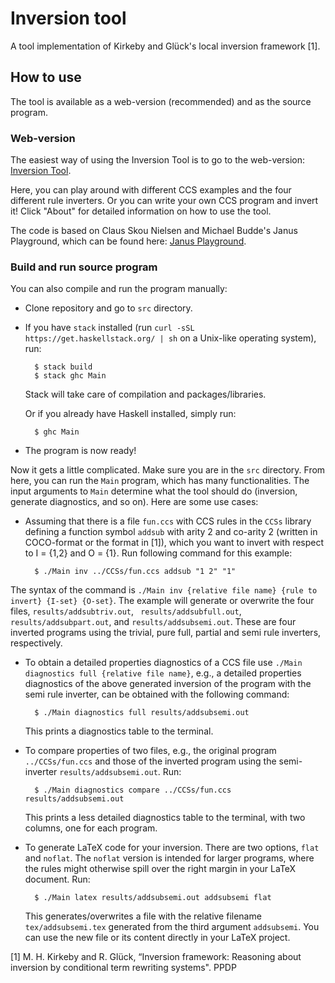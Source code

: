 # Inversion tool
A tool implementation of Kirkeby and Glück's local inversion framework [1].

## How to use
The tool is available as a web-version (recommended) and as the source program.

### Web-version
The easiest way of using the Inversion Tool is to go to the web-version: [Inversion Tool](https://topps.diku.dk/pirc/inversion-tool/).

Here, you can play around with different CCS examples and the four different rule inverters. Or you can write your own CCS program and invert it! Click "About" for detailed information on how to use the tool.

The code is based on Claus Skou Nielsen and Michael Budde's Janus Playground, which can be found here: [Janus Playground](https://topps.diku.dk/pirc/janus-playground/).

### Build and run source program
You can also compile and run the program manually:
* Clone repository and go to `src` directory.
* If you have `stack` installed (run `curl -sSL https://get.haskellstack.org/ | sh` on a Unix-like operating system), run: 

        $ stack build
        $ stack ghc Main
  Stack will take care of compilation and packages/libraries.
  
  Or if you already have Haskell installed, simply run:
       
        $ ghc Main
* The program is now ready!

Now it gets a little complicated. Make sure you are in the `src` directory. From here, you can run the `Main` program, which has many functionalities. The input arguments to `Main` determine what the tool should do (inversion, generate diagnostics, and so on). Here are some use cases: 

* Assuming that there is a file `fun.ccs` with CCS rules in the `CCSs` library defining a function symbol `addsub` with arity 2 and co-arity 2 (written in COCO-format or the format in [1]), which you want to invert with respect to I = {1,2} and O = {1}. Run following command for this example:
 
        $ ./Main inv ../CCSs/fun.ccs addsub "1 2" "1"
The syntax of the command is `./Main inv {relative file name} {rule to invert} {I-set} {O-set}`.  The example will generate or overwrite the four files, `results/addsubtriv.out`, ` results/addsubfull.out`, ` results/addsubpart.out`, and `results/addsubsemi.out`. These are four inverted programs using the trivial, pure full, partial and semi rule inverters, respectively.
 
* To obtain a detailed properties diagnostics of a CCS file use `./Main diagnostics full {relative file name}`, e.g., a detailed properties diagnostics of the above generated inversion of the program with the semi rule inverter, can be obtained with the following command:
 
        $ ./Main diagnostics full results/addsubsemi.out
  This prints a diagnostics table to the terminal.
 
* To compare properties of two files, e.g., the original program `../CCSs/fun.ccs` and those of the inverted program using the semi-inverter `results/addsubsemi.out`. Run:
 
        $ ./Main diagnostics compare ../CCSs/fun.ccs results/addsubsemi.out
  This prints a less detailed diagnostics table to the terminal, with two columns, one for each program.
 
* To generate LaTeX code for your inversion. There are two options, `flat` and `noflat`. The `noflat` version is intended for larger programs, where the rules might otherwise spill over the right margin in your LaTeX document. Run:
 
        $ ./Main latex results/addsubsemi.out addsubsemi flat
  This generates/overwrites a file with the relative filename `tex/addsubsemi.tex` generated from the third argument `addsubsemi`. You can use the new file or its content directly in your LaTeX project.
 
[1] M. H. Kirkeby and R. Glück, “Inversion framework: Reasoning about inversion  by  conditional  term  rewriting  systems". PPDP  
